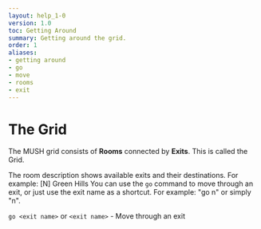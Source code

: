 ```yaml
---
layout: help_1-0
version: 1.0
toc: Getting Around
summary: Getting around the grid.
order: 1
aliases:
- getting around
- go
- move
- rooms
- exit
---
```

# The Grid

The MUSH grid consists of **Rooms** connected by **Exits**.  This is called the Grid.

The room description shows available exits and their destinations.  For example:
      [N] Green Hills
You can use the `go` command to move through an exit, or just use the exit name as a shortcut.  For example:  "go n" or simply "n".

`go <exit name>` or `<exit name>` - Move through an exit